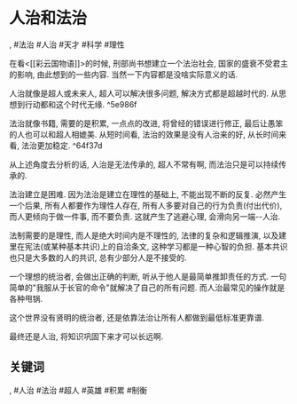 # 人治和法治

 , #法治 #人治 #天才 #科学 #理性

在看<[[彩云国物语]]>的时候, 刑部尚书想建立一个法治社会, 国家的盛衰不受君主的影响, 由此想到的一些内容.  当然一下内容都是没啥实际意义的话.

人治就像是超人或未来人, 超人可以解决很多问题, 解决方式都是超越时代的. 从思想到行动都和这个时代无缘. ^5e986f

法治就像书籍, 需要的是积累, 一点点的改进, 将曾经的错误进行修正, 最后让愚笨的人也可以和超人相媲美. 从短时间看, 法治的效果是没有人治来的好, 从长时间来看, 法治更加稳定. ^64f37d

从上述角度去分析的话, 人治是无法传承的, 超人不常有啊, 而法治只是可以持续传承的.

法治建立是困难. 因为法治是建立在理性的基础上, 不能出现不断的反复. 必然产生一个后果, 所有人都要作为理性人存在, 所有人多要对自己的行为负责(付出代价), 而人更倾向于做一件事, 而不要负责. 这就产生了逃避心理, 会滑向另一端\-\-人治.

法制需要的是理性, 而人是绝大时间内是不理性的, 法律的复杂和逻辑推演, 以及建里在宪法(或某种基本共识)上的自洽条文, 这种学习都是一种心智的负担.  基本共识也只是大多数的人的共识,  总有少部分人是不接受的.

一个理想的统治者, 会做出正确的判断, 听从于他人是最简单推卸责任的方式. 一句简单的"我服从于长官的命令"就解决了自己的所有问题. 而人治最常见的操作就是各种甩锅.

这个世界没有贤明的统治者, 还是依靠法治让所有人都做到最低标准更靠谱.

最终还是人治, 将知识巩固下来才可以长远啊.

## 关键词
, #人治 #法治 #超人 #英雄 #积累 #制衡
